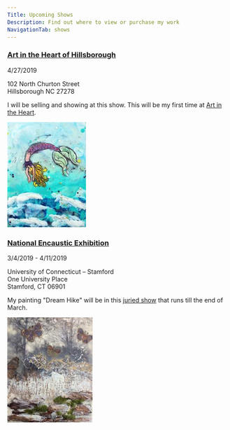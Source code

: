 ```yaml
---
Title: Upcoming Shows
Description: Find out where to view or purchase my work
NavigationTab: shows
---
```


<div class="event">

  <h3 class="eventTitle">

[Art in the Heart of Hillsborough](https://www.hillsboroughartscouncil.org/arts-and-crafts-show)

  </h3>

  <div class="eventInfo">

  <div class="eventSideBar">

  4/27/2019

  102 North Churton Street  
  Hillsborough NC 27278

  </div>

  <div class="eventDetails">

  I will be selling and showing at this show. This will be my first time at [Art in the Heart](https://www.hillsboroughartscouncil.org/arts-and-crafts-show).

  <div class="eventPic">

  ![Early Morning](/assets/paintings/img_6550-thumbnail.jpg)

  </div>

  </div>

  </div>

</div>


<div class="event">

  <h3 class="eventTitle">

  [National Encaustic Exhibition](https://artgallery.stamford.uconn.edu/#)

  </h3>

  <div class="eventInfo">

  <div class="eventSideBar">

  3/4/2019 - 4/11/2019

  University of Connecticut – Stamford  
  One University Place  
  Stamford, CT 06901 

  </div>

  <div class="eventDetails">

  My painting "Dream Hike" will be in this [juried show](https://artgallery.stamford.uconn.edu/#) that runs till the end of March.

  <div class="eventPic">

   ![Early Morning](/assets/paintings/img_6513-thumbnail.jpg)

  </div>

  </div>

  </div>

</div>
